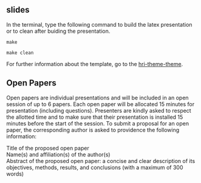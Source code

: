 slides
---

In the terminal, type the following command to build the latex presentation or to clean after buiding the presentation.

```
make
```

```
make clean
```

For further information about the template, go to the [hri-theme-theme](https://github.com/mxochicale/PhD/tree/master/presentations/templates/slemaignan_presentations/hri-beamer-theme).



## Open Papers

Open papers are individual presentations and will be included in an open session of up to 6 papers. 
Each open paper will be allocated 15 minutes for presentation (including questions). 
Presenters are kindly asked to respect the allotted time and to make sure that their presentation 
is installed 15 minutes before the start of the session. 
To submit a proposal for an open paper, the corresponding author is asked to 
providence the following information:

Title of the proposed open paper  
Name(s) and affiliation(s) of the author(s)   
Abstract of the proposed open paper: a concise and clear description of its objectives, 
methods, results, and conclusions (with a maximum of 300 words)   



